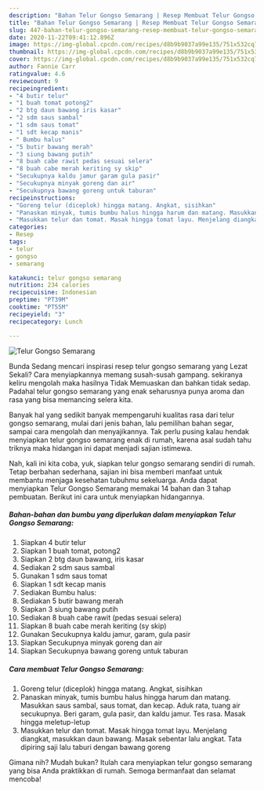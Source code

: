 ```yaml
---
description: "Bahan Telur Gongso Semarang | Resep Membuat Telur Gongso Semarang Yang Bisa Manjain Lidah"
title: "Bahan Telur Gongso Semarang | Resep Membuat Telur Gongso Semarang Yang Bisa Manjain Lidah"
slug: 447-bahan-telur-gongso-semarang-resep-membuat-telur-gongso-semarang-yang-bisa-manjain-lidah
date: 2020-11-22T09:41:12.896Z
image: https://img-global.cpcdn.com/recipes/d8b9b9037a99e135/751x532cq70/telur-gongso-semarang-foto-resep-utama.jpg
thumbnail: https://img-global.cpcdn.com/recipes/d8b9b9037a99e135/751x532cq70/telur-gongso-semarang-foto-resep-utama.jpg
cover: https://img-global.cpcdn.com/recipes/d8b9b9037a99e135/751x532cq70/telur-gongso-semarang-foto-resep-utama.jpg
author: Fannie Carr
ratingvalue: 4.6
reviewcount: 9
recipeingredient:
- "4 butir telur"
- "1 buah tomat potong2"
- "2 btg daun bawang iris kasar"
- "2 sdm saus sambal"
- "1 sdm saus tomat"
- "1 sdt kecap manis"
- " Bumbu halus"
- "5 butir bawang merah"
- "3 siung bawang putih"
- "8 buah cabe rawit pedas sesuai selera"
- "8 buah cabe merah keriting sy skip"
- "Secukupnya kaldu jamur garam gula pasir"
- "Secukupnya minyak goreng dan air"
- "Secukupnya bawang goreng untuk taburan"
recipeinstructions:
- "Goreng telur (diceplok) hingga matang. Angkat, sisihkan"
- "Panaskan minyak, tumis bumbu halus hingga harum dan matang. Masukkan saus sambal, saus tomat, dan kecap. Aduk rata, tuang air secukupnya. Beri garam, gula pasir, dan kaldu jamur. Tes rasa. Masak hingga meletup-letup"
- "Masukkan telur dan tomat. Masak hingga tomat layu. Menjelang diangkat, masukkan daun bawang. Masak sebentar lalu angkat. Tata dipiring saji lalu taburi dengan bawang goreng"
categories:
- Resep
tags:
- telur
- gongso
- semarang

katakunci: telur gongso semarang 
nutrition: 234 calories
recipecuisine: Indonesian
preptime: "PT39M"
cooktime: "PT55M"
recipeyield: "3"
recipecategory: Lunch

---
```



![Telur Gongso Semarang](https://img-global.cpcdn.com/recipes/d8b9b9037a99e135/751x532cq70/telur-gongso-semarang-foto-resep-utama.jpg)

Bunda Sedang mencari inspirasi resep telur gongso semarang yang Lezat Sekali? Cara menyiapkannya memang susah-susah gampang. sekiranya keliru mengolah maka hasilnya Tidak Memuaskan dan bahkan tidak sedap. Padahal telur gongso semarang yang enak seharusnya punya aroma dan rasa yang bisa memancing selera kita.

Banyak hal yang sedikit banyak mempengaruhi kualitas rasa dari telur gongso semarang, mulai dari jenis bahan, lalu pemilihan bahan segar, sampai cara mengolah dan menyajikannya. Tak perlu pusing kalau hendak menyiapkan telur gongso semarang enak di rumah, karena asal sudah tahu triknya maka hidangan ini dapat menjadi sajian istimewa.




Nah, kali ini kita coba, yuk, siapkan telur gongso semarang sendiri di rumah. Tetap berbahan sederhana, sajian ini bisa memberi manfaat untuk membantu menjaga kesehatan tubuhmu sekeluarga. Anda dapat menyiapkan Telur Gongso Semarang memakai 14 bahan dan 3 tahap pembuatan. Berikut ini cara untuk menyiapkan hidangannya.

<!--inarticleads1-->

##### Bahan-bahan dan bumbu yang diperlukan dalam menyiapkan Telur Gongso Semarang:

1. Siapkan 4 butir telur
1. Siapkan 1 buah tomat, potong2
1. Siapkan 2 btg daun bawang, iris kasar
1. Sediakan 2 sdm saus sambal
1. Gunakan 1 sdm saus tomat
1. Siapkan 1 sdt kecap manis
1. Sediakan  Bumbu halus:
1. Sediakan 5 butir bawang merah
1. Siapkan 3 siung bawang putih
1. Sediakan 8 buah cabe rawit (pedas sesuai selera)
1. Siapkan 8 buah cabe merah keriting (sy skip)
1. Gunakan Secukupnya kaldu jamur, garam, gula pasir
1. Siapkan Secukupnya minyak goreng dan air
1. Siapkan Secukupnya bawang goreng untuk taburan




<!--inarticleads2-->

##### Cara membuat Telur Gongso Semarang:

1. Goreng telur (diceplok) hingga matang. Angkat, sisihkan
1. Panaskan minyak, tumis bumbu halus hingga harum dan matang. Masukkan saus sambal, saus tomat, dan kecap. Aduk rata, tuang air secukupnya. Beri garam, gula pasir, dan kaldu jamur. Tes rasa. Masak hingga meletup-letup
1. Masukkan telur dan tomat. Masak hingga tomat layu. Menjelang diangkat, masukkan daun bawang. Masak sebentar lalu angkat. Tata dipiring saji lalu taburi dengan bawang goreng




Gimana nih? Mudah bukan? Itulah cara menyiapkan telur gongso semarang yang bisa Anda praktikkan di rumah. Semoga bermanfaat dan selamat mencoba!
